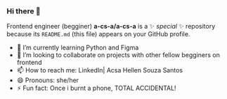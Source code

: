 ### Hi there 👋
Frontend engineer (begginer)
**a-cs-a/a-cs-a** is a ✨ _special_ ✨ repository because its `README.md` (this file) appears on your GitHub profile.

- 🌱 I’m currently learning Python and Figma
- 👯 I’m looking to collaborate on projects with other fellow begginers on frontend
- 📫 How to reach me: LinkedIn| Acsa Hellen Souza Santos
- 😄 Pronouns: she/her
- ⚡ Fun fact: Once i burnt a phone, TOTAL ACCIDENTAL!

